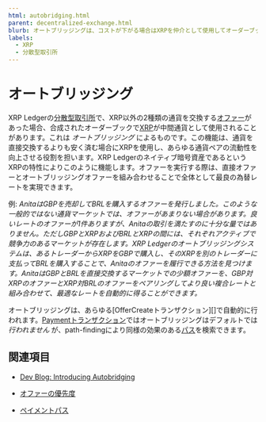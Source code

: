 ```yaml
---
html: autobridging.html
parent: decentralized-exchange.html
blurb: オートブリッジングは、コストが下がる場合はXRPを仲介として使用してオーダーブックを自動的に接続します。
labels:
  - XRP
  - 分散型取引所
---
```

# オートブリッジング

XRP Ledgerの[分散型取引所](index.md)で、XRP以外の2種類の通貨を交換する[オファー](offers.md)があった場合、合成されたオーダーブックで[XRP](../../../introduction/what-is-xrp.md)が中間通貨として使用されることがあります。これは _オートブリッジング_ によるものです。この機能は、通貨を直接交換するよりも安く済む場合にXRPを使用し、あらゆる通貨ペアの流動性を向上させる役割を担います。XRP Ledgerのネイティブ暗号資産であるというXRPの特性によりこのように機能します。オファーを実行する際は、直接オファーとオートブリッジングオファーを組み合わせることで全体として最良の為替レートを実現できます。

例: _AnitaはGBPを売却してBRLを購入するオファーを発行しました。このような一般的ではない通貨マーケットでは、オファーがあまりない場合があります。良いレートのオファーが1件ありますが、Anitaの取引を満たすのに十分な量ではありません。ただしGBPとXRPおよびBRLとXRPの間には、それぞれアクティブで競争力のあるマーケットが存在します。XRP Ledgerのオートブリッジングシステムは、あるトレーダーからXRPをGBPで購入し、そのXRPを別のトレーダーに支払ってBRLを購入することで、Anitaのオファーを履行できる方法を見つけます。AnitaはGBPとBRLを直接交換するマーケットでの少額オファーを、GBP対XRPのオファーとXRP対BRLのオファーをペアリングしてより良い複合レートと組み合わせて、最適なレートを自動的に得ることができます。_

オートブリッジングは、あらゆる[OfferCreateトランザクション][]で自動的に行われます。[Paymentトランザクション](../../../references/protocol/transactions/types/payment.md)ではオートブリッジングはデフォルトでは _行われません_ が、path-findingにより同様の効果のある[パス](../fungible-tokens/paths.md)を検索できます。

## 関連項目

- [Dev Blog: Introducing Autobridging](https://xrpl.org/blog/2014/introducing-offer-autobridging.html)

- [オファーの優先度](offers.html#オファーの優先度)

- [ペイメントパス](../fungible-tokens/paths.md)
